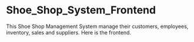 # Shoe_Shop_System_Frontend
This Shoe Shop Management System manage their customers, employees, inventory, sales and suppliers. Here is the frontend.
